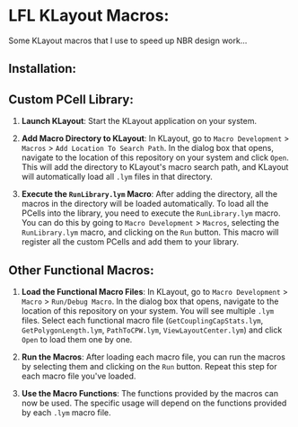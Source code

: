 # LFL KLayout Macros:

Some KLayout macros that I use to speed up NBR design work...

## Installation:

## Custom PCell Library:

1. **Launch KLayout**: Start the KLayout application on your system.

2. **Add Macro Directory to KLayout**: In KLayout, go to `Macro Development` > `Macros` > `Add Location To Search Path`. In the dialog box that opens, navigate to the location of this repository on your system and click `Open`. This will add the directory to KLayout's macro search path, and KLayout will automatically load all `.lym` files in that directory.

3. **Execute the `RunLibrary.lym` Macro**: After adding the directory, all the macros in the directory will be loaded automatically. To load all the PCells into the library, you need to execute the `RunLibrary.lym` macro. You can do this by going to `Macro Development` > `Macros`, selecting the `RunLibrary.lym` macro, and clicking on the `Run` button. This macro will register all the custom PCells and add them to your library.

## Other Functional Macros:

1. **Load the Functional Macro Files**: In KLayout, go to `Macro Development` > `Macro` > `Run/Debug Macro`. In the dialog box that opens, navigate to the location of this repository on your system. You will see multiple `.lym` files. Select each functional macro file (`GetCouplingCapStats.lym`, `GetPolygonLength.lym`, `PathToCPW.lym`, `ViewLayoutCenter.lym`) and click `Open` to load them one by one.

2. **Run the Macros**: After loading each macro file, you can run the macros by selecting them and clicking on the `Run` button. Repeat this step for each macro file you've loaded.

3. **Use the Macro Functions**: The functions provided by the macros can now be used. The specific usage will depend on the functions provided by each `.lym` macro file.
